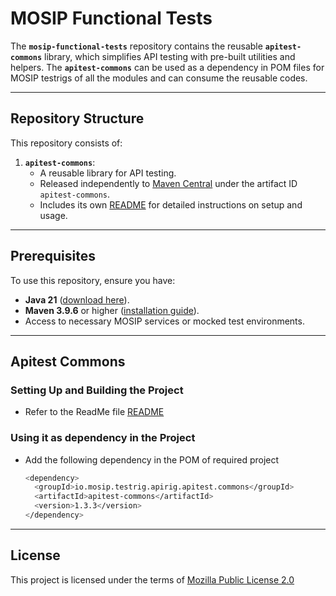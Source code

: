 # MOSIP Functional Tests

The **`mosip-functional-tests`** repository contains the reusable **`apitest-commons`** library, which simplifies API testing with pre-built utilities and helpers. The **`apitest-commons`** can be used as a dependency in POM files for MOSIP testrigs of all the modules and can consume the reusable codes.

---

## Repository Structure

This repository consists of:
1. **`apitest-commons`**:
   - A reusable library for API testing.
   - Released independently to [Maven Central](https://search.maven.org/) under the artifact ID `apitest-commons`.
   - Includes its own [README](apitest-commons/README.md) for detailed instructions on setup and usage.

---

## Prerequisites

To use this repository, ensure you have:
- **Java 21** ([download here](https://jdk.java.net/)).
- **Maven 3.9.6** or higher ([installation guide](https://maven.apache.org/install.html)).
- Access to necessary MOSIP services or mocked test environments.

---

## Apitest Commons

### Setting Up and Building the Project
- Refer to the ReadMe file [README](apitest-commons/README.md)

### Using it as dependency in the Project
- Add the following dependency in the POM of required project
    ```sh
    <dependency>
      <groupId>io.mosip.testrig.apirig.apitest.commons</groupId>
      <artifactId>apitest-commons</artifactId>
      <version>1.3.3</version>
    </dependency>

---

## License
This project is licensed under the terms of [Mozilla Public License 2.0](https://github.com/mosip/mosip-platform/blob/master/LICENSE)

